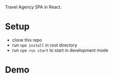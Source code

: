 Travel Agency SPA in React.

# Setup
- clone this repo
- run `npm install` in root directory
- run `npm run start` to start in development mode

# Demo



